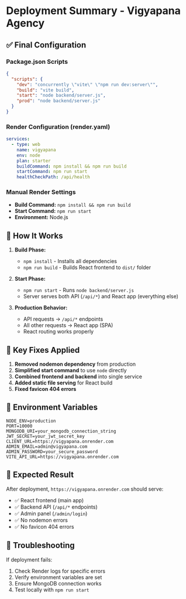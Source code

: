# Deployment Summary - Vigyapana Agency

## ✅ Final Configuration

### Package.json Scripts
```json
{
  "scripts": {
    "dev": "concurrently \"vite\" \"npm run dev:server\"",
    "build": "vite build",
    "start": "node backend/server.js",
    "prod": "node backend/server.js"
  }
}
```

### Render Configuration (render.yaml)
```yaml
services:
  - type: web
    name: vigyapana
    env: node
    plan: starter
    buildCommand: npm install && npm run build
    startCommand: npm run start
    healthCheckPath: /api/health
```

### Manual Render Settings
- **Build Command:** `npm install && npm run build`
- **Start Command:** `npm run start`
- **Environment:** Node.js

## 🚀 How It Works

1. **Build Phase:**
   - `npm install` - Installs all dependencies
   - `npm run build` - Builds React frontend to `dist/` folder

2. **Start Phase:**
   - `npm run start` - Runs `node backend/server.js`
   - Server serves both API (`/api/*`) and React app (everything else)

3. **Production Behavior:**
   - API requests → `/api/*` endpoints
   - All other requests → React app (SPA)
   - React routing works properly

## 🔧 Key Fixes Applied

1. **Removed nodemon dependency** from production
2. **Simplified start command** to use `node` directly
3. **Combined frontend and backend** into single service
4. **Added static file serving** for React build
5. **Fixed favicon 404 errors**

## 📝 Environment Variables

```env
NODE_ENV=production
PORT=10000
MONGODB_URI=your_mongodb_connection_string
JWT_SECRET=your_jwt_secret_key
CLIENT_URL=https://vigyapana.onrender.com
ADMIN_EMAIL=admin@vigyapana.com
ADMIN_PASSWORD=your_secure_password
VITE_API_URL=https://vigyapana.onrender.com
```

## 🎯 Expected Result

After deployment, `https://vigyapana.onrender.com` should serve:
- ✅ React frontend (main app)
- ✅ Backend API (`/api/*` endpoints)
- ✅ Admin panel (`/admin/login`)
- ✅ No nodemon errors
- ✅ No favicon 404 errors

## 🚨 Troubleshooting

If deployment fails:
1. Check Render logs for specific errors
2. Verify environment variables are set
3. Ensure MongoDB connection works
4. Test locally with `npm run start`
